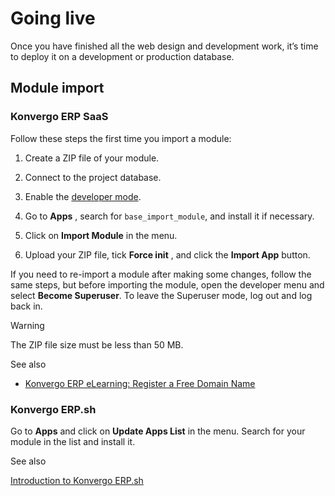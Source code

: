 # Going live

Once you have finished all the web design and development work, it’s time to
deploy it on a development or production database.

## Module import

### Konvergo ERP SaaS

Follow these steps the first time you import a module:

  1. Create a ZIP file of your module.

  2. Connect to the project database.

  3. Enable the [developer mode](../../../applications/general/developer_mode#developer-mode).

  4. Go to **Apps** , search for `base_import_module`, and install it if necessary.

  5. Click on **Import Module** in the menu.

  6. Upload your ZIP file, tick **Force init** , and click the **Import App** button.

If you need to re-import a module after making some changes, follow the same
steps, but before importing the module, open the developer menu and select
**Become Superuser**. To leave the Superuser mode, log out and log back in.

<div class="alert alert-warning">
<p class="alert-title">
Warning</p><p>The ZIP file size must be less than 50 MB.</p>
</div> <div class="alert alert-secondary">
<p class="alert-title">
See also</p><ul>
<li><p><a href="https://www.odoo.com/slides/slide/register-a-free-domain-name-1663">Konvergo ERP eLearning: Register a Free Domain Name</a></p></li>
</ul>
</div>

### Konvergo ERP.sh

Go to **Apps** and click on **Update Apps List** in the menu. Search for your
module in the list and install it.

<div class="alert alert-secondary">
<p class="alert-title">
See also</p><p><a href="../../../administration/odoo_sh/overview/introduction">Introduction to Konvergo ERP.sh</a></p>
</div>


